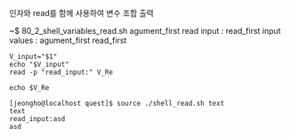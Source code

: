 
인자와 read를 함께 사용하여 변수 조합 출력

~$ 80_2_shell_variables_read.sh agument_first
 read input : read_first
input values : agument_first read_first


```
V_input="$1"
echo "$V_input"
read -p "read_input:" V_Re

echo $V_Re

```

```
[jeongho@localhost quest]$ source ./shell_read.sh text
text
read_input:asd
asd
```
